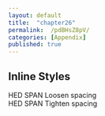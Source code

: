 ```yaml
---
layout: default
title:  "chapter26"
permalink:  /pdBHsZ8pV/
categories: [Appendix]
published: true
---
```


<section data-type="chapter" class="hsecchapter" data-hederis-type="hsecchapter" id="pdBHsZ8pV" role="doc-chapter"><h1 data-hederis-type="hblktitle" class="hblktitle" id="pQ71l1X5W">Inline Styles</h1>
    <dl class="hwprdef-list" data-hederis-type="hwprdef-list" id="pA7wMuV8n"><dt data-hederis-type="hblkdefterm" class="hblkdefterm" id="pX2w5t2ma">HED SPAN Loosen spacing</dt>
    <dt data-hederis-type="hblkdefterm" class="hblkdefterm" id="p1yZfFgYb">HED SPAN Tighten spacing</dt>
    <dd/></dl>
    </section>
    